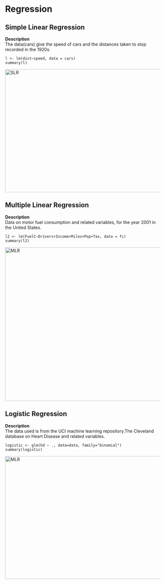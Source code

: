 # Regression
## Simple Linear Regression
**Description**\
The data(cars) give the speed of cars and the distances taken to stop recorded in the 1920s.
```
l <- lm(dist~speed, data = cars)
summary(l) 
```
<img align="centre" alt="SLR" width="700" height ="400" src="https://user-images.githubusercontent.com/111043457/210221578-3281be81-1ff4-4b5a-9e85-9e72b3646949.png">

## Multiple Linear Regression
**Description**\
Data on motor fuel consumption and related variables, for the year 2001 in the United States. 
```
l2 <- lm(FuelC~Drivers+Income+Miles+Pop+Tax, data = fc)
summary(l2)

```
<img align="centre" alt="MLR" width="800" height ="500" src="https://user-images.githubusercontent.com/111043457/210221941-7d5c680a-ec56-4a16-b2d8-c7d201320c22.png">

## Logistic Regression
**Description**\
The data used is from the UCI machine learning repository.The Cleveland database on Heart Disease and related variables.
```
logistic <- glm(hd ~ ., data=data, family="binomial")
summary(logistic)

```
<img align="centre" alt="MLR" width="700" height ="400" src="https://user-images.githubusercontent.com/111043457/210966381-7e4212c2-519a-4f94-910f-14202fe7538d.png">

